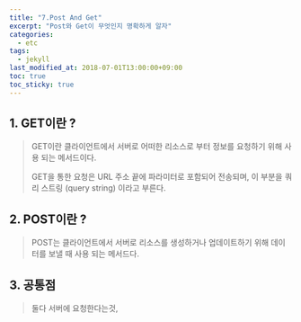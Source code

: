 ```yaml
---
title: "7.Post And Get"
excerpt: "Post와 Get이 무엇인지 명확하게 알자"
categories:
  - etc
tags:
  - jekyll
last_modified_at: 2018-07-01T13:00:00+09:00
toc: true
toc_sticky: true
---
```


## 1. GET이란 ?

> GET이란 클라이언트에서 서버로 어떠한 리소스로 부터 정보를 요청하기 위해 사용 되는 메서드이다.
>
> GET을 통한 요청은 URL 주소 끝에 파라미터로 포함되어 전송되며, 이 부분을 쿼리 스트링 (query string) 이라고 부른다.

## 2. POST이란 ?

> POST는 클라이언트에서 서버로 리소스를 생성하거나 업데이트하기 위해 데이터를 보낼 때 사용 되는 메서드다.
>
>

## 3. 공통점 

> 둘다 서버에 요청한다는것, 